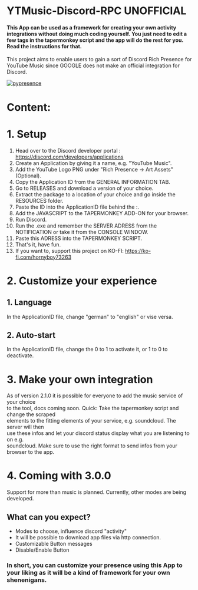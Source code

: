 # YTMusic-Discord-RPC UNOFFICIAL   
#### This App can be used as a framework for creating your own activity integrations without doing much coding yourself. You just need to edit a few tags in the tapermonkey script and the app will do the rest for you. Read the instructions for that.    

This project aims to enable users to gain a sort of Discord Rich Presence for YouTube Music since GOOGLE does not make an official integration for Discord.

[![pypresence](https://img.shields.io/badge/using-pypresence-00bb88.svg?style=for-the-badge&logo=discord&logoWidth=20)](https://github.com/qwertyquerty/pypresence)

# Content:

# 1. Setup
   1. Head over to the Discord developer portal : https://discord.com/developers/applications
   2. Create an Application by giving it a name, e.g. "YouTube Music".
   3. Add the YouTube Logo PNG under "Rich Presence -> Art Assets" (Optional).
   4. Copy the Application ID from the GENERAL INFORMATION TAB.
   5. Go to RELEASES and download a version of your choice.   
   6. Extract the package to a location of your choice and go inside the RESOURCES folder.   
   7. Paste the ID into the ApplicationID file behind the :.
   8. Add the JAVASCRIPT to the TAPERMONKEY ADD-ON for your browser.
   9. Run Discord.
   10. Run the .exe and remember the SERVER ADRESS from the NOTIFICATION or take it from the CONSOLE WINDOW.
   11. Paste this ADRESS into the TAPERMONKEY SCRIPT.
   12. That's it, have fun.
   13. If you want to, support this project on KO-FI: https://ko-fi.com/hornyboy73263


# 2. Customize your experience
   ## 1. Language
   In the ApplicationID file, change "german" to "english" or vise versa.


   ## 2. Auto-start
   In the ApplicationID file, change the 0 to 1 to activate it, or 1 to 0 to deactivate.


# 3. Make your own integration

As of version 2.1.0 it is possible for everyone to add the music service of your choice   
to the tool, docs coming soon. Quick: Take the tapermonkey script and change the scraped   
elements to the fitting elements of your service, e.g. soundcloud. The server will then   
use these infos and let your discord status display what you are listening to on e.g.   
soundcloud. Make sure to use the right format to send infos from your browser to the app.   


# 4. Coming with 3.0.0

Support for more than music is planned. Currently, other modes are being developed.   

## What can you expect?   

- Modes to choose, influence discord "activity"
- It will be possible to download app files via http connection.
- Customizable Button messages
- Disable/Enable Button

### In short, you can customize your presence using this App to your liking as it will be a kind of framework for your own shenenigans.


